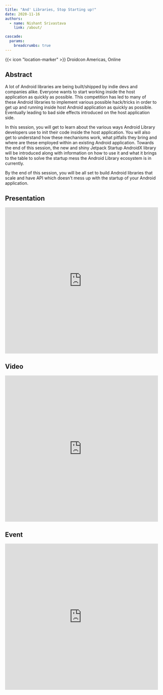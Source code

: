 ```yaml
---
title: "And' Libraries, Stop Starting up!"
date: 2020-11-16
authors:
  - name: Nishant Srivastava
    link: /about/

cascade:
  params:
    breadcrumbs: true
---
```


{{< icon "location-marker" >}} Droidcon Americas, Online

<!--more-->

## Abstract

A lot of Android libraries are being built/shipped by indie devs and companies alike. Everyone wants to start working inside the host application as quickly as possible. This competition has led to many of these Android libraries to implement various possible hack/tricks in order to get up and running inside host Android application as quickly as possible. Eventually leading to bad side effects introduced on the host application side.

In this session, you will get to learn about the various ways Android Library developers use to init their code inside the host application. You will also get to understand how these mechanisms work, what pitfalls they bring and where are these employed within an existing Android application. Towards the end of this session, the new and shiny Jetpack Startup AndroidX library will be introduced along with information on how to use it and what it brings to the table to solve the startup mess the Android Library ecosystem is in currently.

By the end of this session, you will be all set to build Android libraries that scale and have API which doesn't mess up with the startup of your Android application.

## Presentation

<iframe src="https://docs.google.com/presentation/d/e/2PACX-1vSxZ8RrVM0xMw8Xopaq8QquDuCUTww1vVOZRzWbrWfnI-7VkbJ79gs7uW-rHAPvsPXtI9wTZ-3KKMSJ/embed?start=false&loop=false&delayms=3000" frameborder="0" width="100%" height="480" allowfullscreen="true" mozallowfullscreen="true" webkitallowfullscreen="true"></iframe>

## Video

<iframe title="vimeo-player" src="https://player.vimeo.com/video/480548934" width="100%" height="480" frameborder="0" allow="autoplay; fullscreen" allowfullscreen></iframe>

## Event

<iframe src="https://web.archive.org/web/20201019155722/https://www.online.droidcon.com/americas-speaker/nishant-srivastava" frameborder="0" width="100%" height="480" allowfullscreen="true" mozallowfullscreen="true" webkitallowfullscreen="true"></iframe>
